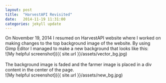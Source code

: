```yaml
---
layout: post
title:  "HarvestAPI Revisited"
date:   2014-11-19 11:31:00
categories: jekyll update
---
```


On November 19, 2014 I resumed on HarvestAPI website where I worked on making changes to the top background image of the website. By
using Gimp Editor I managed to make a new background that looks like this:
<br/>
![My helpful screenshot]({{ site.url }}/assets/vector_bg.jpg)
<br/><br/>
The background image is faded and the farmer image is placed in a div content in the center of the page.
<br/> 
![My helpful screenshot]({{ site.url }}/assets/new_bg.jpg)